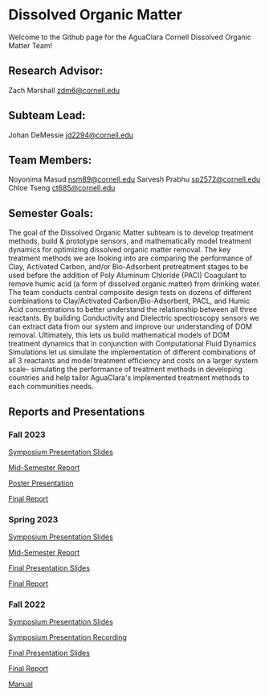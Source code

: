 # Dissolved Organic Matter
Welcome to the Github page for the AguaClara Cornell Dissolved Organic Matter Team!

## Research Advisor:
Zach Marshall <zdm6@cornell.edu>

## Subteam Lead: 
Johan DeMessie <jd2294@cornell.edu>

## Team Members:
Noyonima Masud <nsm89@cornell.edu>
Sarvesh Prabhu <sp2572@cornell.edu>
Chloe Tseng <ct685@cornell.edu>

## Semester Goals:
The goal of the Dissolved Organic Matter subteam is to develop treatment methods, build & prototype sensors, and mathematically model treatment dynamics for optimizing dissolved organic matter removal. The key treatment methods we are looking into are comparing the performance of Clay, Activated Carbon, and/or Bio-Adsorbent pretreatment stages to be used before the addition of Poly Aluminum Chloride (PACl) Coagulant to remove humic acid (a form of dissolved organic matter) from drinking water. The team conducts central composite design tests on dozens of different combinations to Clay/Activated Carbon/Bio-Adsorbent, PACL, and Humic Acid concentrations to better understand the relationship between all three reactants. By building Conductivity and Dielectric spectroscopy sensors we can extract data from our system and improve our understanding of DOM removal. Ultimately, this lets us build mathematical models of DOM treatment dynamics that in conjunction with Computational Fluid Dynamics Simulations let us simulate the implementation of different combinations of all 3 reactants and model treatment efficiency and costs on a larger system scale- simulating the performance of treatment methods in developing countries and help tailor AguaClara's implemented treatment methods to each communities needs.


## Reports and Presentations


### Fall 2023

[Symposium Presentation Slides](https://github.com/AguaClara/Dissolved-Organic-Matter/blob/main/Fall%202023/2023FA%20Mid-Semester%20DOM%20Symposium%20Slides.pptx) 

[Mid-Semester Report](https://github.com/AguaClara/Dissolved-Organic-Matter/blob/main/Fall%202023/2023FA%20DOM%20Mid-Semester%20Report.pdf)

[Poster Presentation](https://github.com/AguaClara/Dissolved-Organic-Matter/blob/main/Fall%202023/DOM%20Poster.pdf)

[Final Report](https://github.com/AguaClara/Dissolved-Organic-Matter/blob/main/Fall%202023/2023FA%20DOM%20Final%20Report.pdf) 


### Spring 2023

[Symposium Presentation Slides](https://github.com/AguaClara/Dissolved-Organic-Matter/blob/main/Spring%202023/2023SP%20DOM%20Symposium%20Slides.pptx)

[Mid-Semester Report](https://github.com/AguaClara/Dissolved-Organic-Matter/blob/main/Spring%202023/2023SP%20DOM%20Mid-Semester%20Report.pdf)

[Final Presentation Slides](https://github.com/AguaClara/Dissolved-Organic-Matter/blob/main/Spring%202023/2023SP%20DOM%20Final%20Presentation.pdf)

[Final Report](https://github.com/AguaClara/Dissolved-Organic-Matter/blob/main/Spring%202023/2023SP%20DOM%20Final%20Report.pdf)


### Fall 2022
[Symposium Presentation Slides](https://github.com/AguaClara/Dissolved-Organic-Matter/blob/main/Fall%202022/2022FA%20DOM%20Symposium%20Slides.pptx)

[Symposium Presentation Recording](https://youtu.be/n4SQE6YDL6c)

[Final Presentation Slides](https://github.com/AguaClara/Dissolved-Organic-Matter/blob/main/Fall%202022/2022FA%20DOM%20Final%20Presentation.pptx)

[Final Report](https://github.com/AguaClara/Dissolved-Organic-Matter/blob/main/Fall%202022/2022FA%20DOM%20Final%20Report.docx)

[Manual](https://github.com/AguaClara/Dissolved-Organic-Matter/blob/main/Fall%202022/2022FA%20Dissolved%20Organic%20Matter%20Manual.docx)
